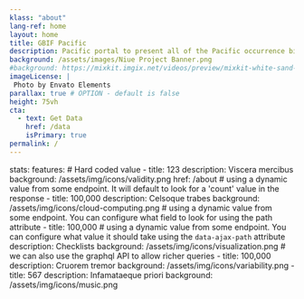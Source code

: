 ```yaml
---
klass: "about"
lang-ref: home
layout: home
title: GBIF Pacific
description: Pacific portal to present all of the Pacific occurrence biodiversity data available on GBIF.
background: /assets/images/Niue Project Banner.png
#background: https://mixkit.imgix.net/videos/preview/mixkit-white-sand-beach-and-palm-trees-1564-0.jpg?w=1200&h=630&fit=crop
imageLicense: |
 Photo by Envato Elements
parallax: true # OPTION - default is false
height: 75vh
cta:
  - text: Get Data
    href: /data
    isPrimary: true
permalink: /
---
```


stats:
  features:
      # Hard coded value
    - title: 123
      description: Viscera mercibus
      background: /assets/img/icons/validity.png
      href: /about
    # using a dynamic value from some endpoint. It will default to look for a 'count' value in the response
    - title: <span data-ajax-url="https://api.gbif.org/v1/occurrence/search?taxonKey=3&taxonKey=1">100,000</span>
      description: Celsoque trabes
      background: /assets/img/icons/cloud-computing.png
      # using a dynamic value from some endpoint. You can configure what field to look for using the path attribute
    - title: <span data-ajax-path="facets.0.counts.0.count" data-ajax-url="https://api.gbif.org/v1/dataset/search?facet=type&type=CHECKLIST&limit=0">100,000</span> # using a dynamic value from some endpoint. You can configure what value it should take using the `data-ajax-path` attribute
      description: Checklists
      background: /assets/img/icons/visualization.png
      # we can also use the graphql API to allow richer queries
    - title: <span data-ajax-path="data.occurrenceSearch.documents.total" data-ajax-url="https://graphql.gbif-staging.org/graphql?query=query%20%7B%0A%20%20occurrenceSearch%28predicate%3A%20%7Btype%3A%20and%2C%20predicates%3A%20%5B%7Btype%3A%20equals%2C%20key%3A%20%22countryCode%22%2C%20value%3A%20%22CO%22%7D%2C%20%7Btype%3A%20equals%2C%20key%3A%20%22notIssues%22%2C%20value%3A%20%22COUNTRY_COORDINATE_MISMATCH%22%7D%5D%7D%2C%20size%3A%2010%29%20%7B%0A%20%20%20%20documents%20%7B%0A%20%20%20%20%20%20total%0A%20%20%20%20%7D%0A%20%20%7D%0A%7D">100,000</span>
      description: Cruorem tremor
      background: /assets/img/icons/variability.png
    - title: 567
      description: Infamataeque priori
      background: /assets/img/icons/music.png
